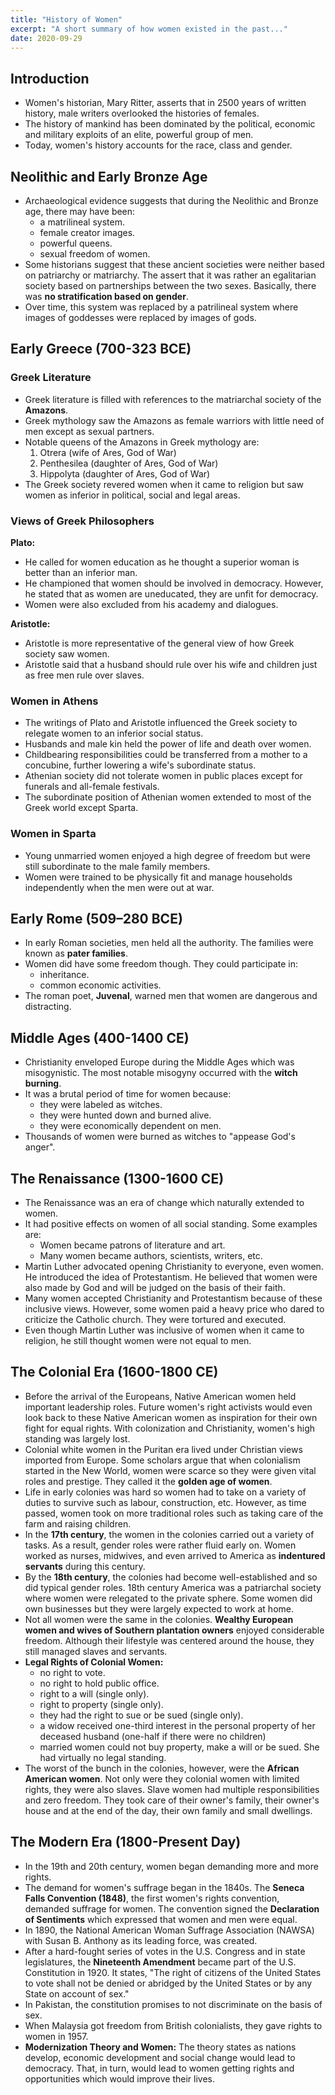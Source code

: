 ```yaml
---
title: "History of Women"
excerpt: "A short summary of how women existed in the past..."
date: 2020-09-29
---
```


## Introduction

- Women's historian, Mary Ritter, asserts that in 2500 years of written history, male writers overlooked the histories of females.
- The history of mankind has been dominated by the political, economic and military exploits of an elite, powerful group of men.
- Today, women's history accounts for the race, class and gender.

## Neolithic and Early Bronze Age

- Archaeological evidence suggests that during the Neolithic and Bronze age, there may have been:
  - a matrilineal system.
  - female creator images.
  - powerful queens.
  - sexual freedom of women.
- Some historians suggest that these ancient societies were neither based on patriarchy or matriarchy. The assert that it was rather an egalitarian society based on partnerships between the two sexes. Basically, there was **no stratification based on gender**.
- Over time, this system was replaced by a patrilineal system where images of goddesses were replaced by images of gods.

## Early Greece (700-323 BCE)

### Greek Literature

- Greek literature is filled with references to the matriarchal society of the **Amazons**.
- Greek mythology saw the Amazons as female warriors with little need of men except as sexual partners.
- Notable queens of the Amazons in Greek mythology are:
  1. Otrera (wife of Ares, God of War)
  2. Penthesilea (daughter of Ares, God of War)
  3. Hippolyta (daughter of Ares, God of War)
- The Greek society revered women when it came to religion but saw women as inferior in political, social and legal areas.  

### Views of Greek Philosophers

**Plato:**
  - He called for women education as he thought a superior woman is better than an inferior man.
  - He championed that women should be involved in democracy. However, he stated that as women are uneducated, they are unfit for democracy.
  - Women were also excluded from his academy and dialogues.

**Aristotle:**
  - Aristotle is more representative of the general view of how Greek society saw women.
  - Aristotle said that a husband should rule over his wife and children just as free men rule over slaves.

### Women in Athens

- The writings of Plato and Aristotle influenced the Greek society to relegate women to an inferior social status.
- Husbands and male kin held the power of life and death over women.
- Childbearing responsibilities could be transferred from a mother to a concubine, further lowering a wife's subordinate status.
- Athenian society did not tolerate women in public places except for funerals and all-female festivals.
- The subordinate position of Athenian women extended to most of the Greek world except Sparta.

### Women in Sparta

- Young unmarried women enjoyed a high degree of freedom but were still subordinate to the male family members.
- Women were trained to be physically fit and manage households independently when the men were out at war.

## Early Rome (509–280 BCE)

- In early Roman societies, men held all the authority. The families were known as **pater families**.
- Women did have some freedom though. They could participate in:
  - inheritance.
  - common economic activities.
- The roman poet, **Juvenal**, warned men that women are dangerous and distracting.

## Middle Ages (400-1400 CE)

- Christianity enveloped Europe during the Middle Ages which was misogynistic. The most notable misogyny occurred with the **witch burning**.
- It was a brutal period of time for women because:
  - they were labeled as witches.
  - they were hunted down and burned alive.
  - they were economically dependent on men.
- Thousands of women were burned as witches to "appease God's anger".

## The Renaissance (1300-1600 CE)

- The Renaissance was an era of change which naturally extended to women.
- It had positive effects on women of all social standing. Some examples are:
  - Women became patrons of literature and art.
  - Many women became authors, scientists, writers, etc.
- Martin Luther advocated opening Christianity to everyone, even women. He introduced the idea of Protestantism. He believed that women were also made by God and will be judged on the basis of their faith.
- Many women accepted Christianity and Protestantism because of these inclusive views. However, some women paid a heavy price who dared to criticize the Catholic church. They were tortured and executed.
- Even though Martin Luther was inclusive of women when it came to religion, he still thought women were not equal to men.

## The Colonial Era (1600-1800 CE)

- Before the arrival of the Europeans, Native American women held important leadership roles. Future women's right activists would even look back to these Native American women as inspiration for their own fight for equal rights. With colonization and Christianity, women's high standing was largely lost.
- Colonial white women in the Puritan era lived under Christian views imported from Europe. Some scholars argue that when colonialism started in the New World, women were scarce so they were given vital roles and prestige. They called it the **golden age of women**.
- Life in early colonies was hard so women had to take on a variety of duties to survive such as labour, construction, etc. However, as time passed, women took on more traditional roles such as taking care of the farm and raising children.
- In the **17th century**, the women in the colonies carried out a variety of tasks. As a result, gender roles were rather fluid early on. Women worked as nurses, midwives, and even arrived to America as **indentured servants** during this century.
- By the **18th century**, the colonies had become well-established and so did typical gender roles. 18th century America was a patriarchal society where women were relegated to the private sphere. Some women did own businesses but they were largely expected to work at home.
- Not all women were the same in the colonies. **Wealthy European women and wives of Southern plantation owners** enjoyed considerable freedom. Although their lifestyle was centered around the house, they still managed slaves and servants.
- **Legal Rights of Colonial Women:**
  - no right to vote.
  - no right to hold public office.
  - right to a will (single only).
  - right to property (single only).
  - they had the right to sue or be sued (single only).
  - a widow received one-third interest in the personal property  of her deceased husband (one-half if there were no children)
  - married women could not buy property, make a will or be sued. She had virtually no legal standing.
- The worst of the bunch in the colonies, however, were the **African American women**. Not only were they colonial women with limited rights, they were also slaves. Slave women had multiple responsibilities and zero freedom. They took care of their owner's family, their owner's house and at the end of the day, their own family and small dwellings.

## The Modern Era (1800-Present Day)

- In the 19th and 20th century, women began demanding more and more rights.
- The demand for women's suffrage began in the 1840s. The **Seneca Falls Convention (1848)**, the first women's rights convention, demanded suffrage for women. The convention signed the **Declaration of Sentiments** which expressed that women and men were equal.
- In 1890, the National American Woman Suffrage Association (NAWSA) with Susan B. Anthony as its leading force, was created.
- After a hard-fought series of votes in the U.S. Congress and in state legislatures, the **Nineteenth Amendment** became part of the U.S. Constitution in 1920. It states, "The right of citizens of the United States to vote shall not be denied or abridged by the United States or by any State on account of sex."
- In Pakistan, the constitution promises to not discriminate on the basis of sex.
- When Malaysia got freedom from British colonialists, they gave rights to women in 1957.
- **Modernization Theory and Women:** The theory states as nations develop, economic development and social change would lead to democracy. That, in turn, would lead to women getting rights and opportunities which would improve their lives. 
